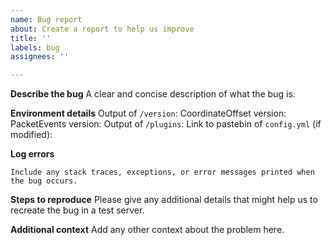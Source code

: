 ```yaml
---
name: Bug report
about: Create a report to help us improve
title: ''
labels: bug
assignees: ''

---
```


**Describe the bug**
A clear and concise description of what the bug is.

**Environment details**
Output of `/version`: 
CoordinateOffset version: 
PacketEvents version: 
Output of `/plugins`: 
Link to pastebin of `config.yml` (if modified): 

**Log errors**
```
Include any stack traces, exceptions, or error messages printed when the bug occurs.
```
**Steps to reproduce**
Please give any additional details that might help us to recreate the bug in a test server.

**Additional context**
Add any other context about the problem here.

